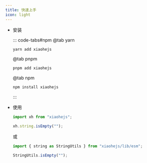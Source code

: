 ```yaml
---
title: 快速上手
icon: light
---
```


- 安装

	::: code-tabs#npm
	@tab yarn
	```bash
	yarn add xiaohejs
	```

	@tab pnpm
	```bash
	pnpm add xiaohejs
	```

	@tab npm
	```bash
	npm install xiaohejs
	```
	:::

- 使用

	```javascript
	import xh from "xiaohejs";

	xh.string.isEmpty("");
	```

	或

	```javascript
	import { string as StringUtils } from "xiaohejs/lib/esm";

	StringUtils.isEmpty("");
	```